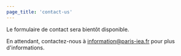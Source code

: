 ```yaml
---
page_title: 'contact-us'
---
```

Le formulaire de contact sera bientôt disponible.

En attendant, contactez-nous à information@paris-iea.fr pour plus d'informations.
